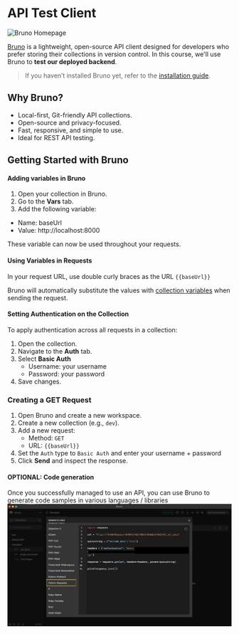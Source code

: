 # API Test Client

![Bruno Homepage](https://www.usebruno.com/_next/image?url=%2Fbruno_app%2Fbruno-homepage.png&w=1080&q=75)

[Bruno](https://www.usebruno.com/) is a lightweight, open-source API client designed for developers who prefer storing their collections in version control. In this course, we'll use Bruno to **test our deployed backend**.

> If you haven’t installed Bruno yet, refer to the [installation guide](./1_pre-requisites.md#3-bruno-api-test-client).

## Why Bruno?

- Local-first, Git-friendly API collections.
- Open-source and privacy-focused.
- Fast, responsive, and simple to use.
- Ideal for REST API testing.

## Getting Started with Bruno

#### Adding variables in Bruno

1. Open your collection in Bruno.
2. Go to the **Vars** tab.
3. Add the following variable:

- Name: baseUrl
- Value: http://localhost:8000

These variable can now be used throughout your requests.

#### Using Variables in Requests

In your request URL, use double curly braces as the URL `{{baseUrl}}`

Bruno will automatically substitute the values with [collection variables](https://docs.usebruno.com/testing/script/vars) when sending the request.

#### Setting Authentication on the Collection

To apply authentication across all requests in a collection:

1. Open the collection.
2. Navigate to the **Auth** tab.
3. Select **Basic Auth**
   - Username: your username
   - Password: your password
4. Save changes.

### Creating a GET Request

1. Open Bruno and create a new workspace.
2. Create a new collection (e.g., `dev`).
3. Add a new request:
   - Method: `GET`
   - URL: `{{baseUrl}}`
4. Set the `Auth` type to `Basic Auth` and enter your username + password
5. Click **Send** and inspect the response.

#### OPTIONAL: Code generation

Once you successfully managed to use an API, you can use Bruno to generate code samples in various languages / libraries <br />
![bruno_code_genretaion](./files/images/bruno_code_generation.png)
